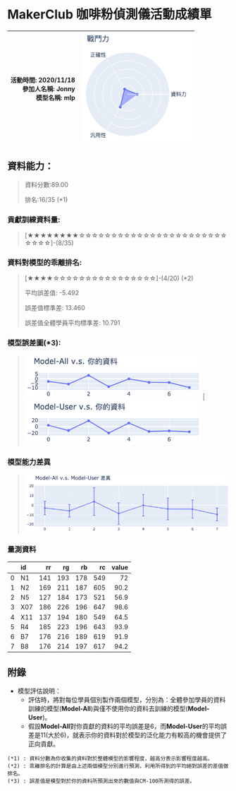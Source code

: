 # MakerClub 咖啡粉偵測儀活動成績單 
| 活動時間: 2020/11/18<br>參加人名稱: **Jonny**<br>模型名稱: **mlp** | ![](000.png) |
|-----:|-------------:|
## 資料能力：
> 資料分數:89.00
>
> 排名:16/35 (*1)
### 貢獻訓練資料量:
> 	[★★★★★★★★☆☆☆☆☆☆☆☆☆☆☆☆☆☆☆☆☆☆☆☆☆☆☆☆☆☆☆]-(8/35)
### 資料對模型的乖離排名:
> 	[★★★★☆☆☆☆☆☆☆☆☆☆☆☆☆☆☆☆]-(4/20) (*2)
>
> 	平均誤差值: -5.492
>
> 	誤差值標準差: 13.460
>
> 	誤差值全體學員平均標準差: 10.791
### 模型誤差圖(*3):
> ![001](001.png)	|![002](002.png)
### 模型能力差異
> ![003](003.png)
### 量測資料
|    | id   |   rr |   rg |   rb |   rc |   value |
|---:|:-----|-----:|-----:|-----:|-----:|--------:|
|  0 | N1   |  141 |  193 |  178 |  549 |    72   |
|  1 | N2   |  169 |  211 |  187 |  605 |    90.2 |
|  2 | N5   |  127 |  184 |  173 |  521 |    56.9 |
|  3 | X07  |  186 |  226 |  196 |  647 |    98.6 |
|  4 | X11  |  137 |  194 |  180 |  549 |    64.5 |
|  5 | R4   |  185 |  223 |  196 |  643 |    93.9 |
|  6 | B7   |  176 |  216 |  189 |  619 |    91.9 |
|  7 | B8   |  176 |  214 |  197 |  617 |    94.2 |
## 附錄
* 模型評估說明：
  - 評估時，將對每位學員個別製作兩個模型，分別為：全體參加學員的資料訓練的模型(**Model-All**)與僅不使用你的資料去訓練的模型(**Model-User**)。
  - 假設**Model-All**對你貢獻的資料的平均誤差是6，而**Model-User**的平均誤差是11(大於6)，就表示你的資料對於模型的泛化能力有較高的機會提供了正向貢獻。
```
(*1) : 資料分數為你收集的資料對於整體模型的影響程度，越高分表示影響程度越高。
(*2) : 乖離排名的計算是由上述兩個模型分別進行預測，利用所得到的平均絕對誤差的差值做排名。
(*3) : 誤差值是模型對於你的資料所預測出來的數值與CM-100所測得的誤差。
```
